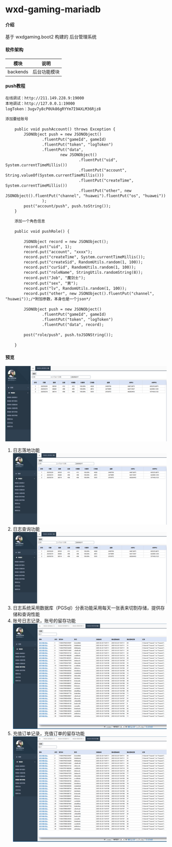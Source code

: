 # wxd-gaming-mariadb

#### 介绍

基于 wxdgaming.boot2 构建的 后台管理系统

#### 软件架构

| 模块       | 说明     |
|----------|--------|
| backends | 后台功能模块 |


#### push教程

```angular2html
在线调试：http://211.149.228.9:19000
本地调试：http://127.0.0.1:19000
logToken：3ugv7y8cP0Uk86gRYYm7I9AXLM36Rjz8
```

```angular2html
添加要给账号

    public void pushAccount() throws Exception {
        JSONObject push = new JSONObject()
                .fluentPut("gameId", gameId)
                .fluentPut("token", "logToken")
                .fluentPut("data",
                        new JSONObject()
                                .fluentPut("uid", System.currentTimeMillis())
                                .fluentPut("account", String.valueOf(System.currentTimeMillis()))
                                .fluentPut("createTime", System.currentTimeMillis())
                                .fluentPut("other", new JSONObject().fluentPut("channel", "huawei").fluentPut("os", "huawei"))
                );
        post("account/push", push.toString());
    }
```

``` push
    添加一个角色信息
    
    public void pushRole() {

        JSONObject record = new JSONObject();
        record.put("uid", 1);
        record.put("account", "xxxx");
        record.put("createTime", System.currentTimeMillis());
        record.put("createSid", RandomUtils.random(1, 100));
        record.put("curSid", RandomUtils.random(1, 100));
        record.put("roleName", StringUtils.randomString(8));
        record.put("Job", "魔剑士");
        record.put("sex", "男");
        record.put("lv", RandomUtils.random(1, 100));
        record.put("other", new JSONObject().fluentPut("channel", "huawei"));/*附加参数，本身也是一个json*/

        JSONObject push = new JSONObject()
                .fluentPut("gameId", gameId)
                .fluentPut("token", "logToken")
                .fluentPut("data", record);

        post("role/push", push.toJSONString());

    }
```

#### 预览

![image](/png/gamestat.png)

1. 日志落地功能
   ![image](/png/gamestat.png)
2. 日志查询功能
   ![image](/png/gamestat.png)
3. 日志系统采用数据库（PGSql）分表功能采用每天一张表来切割存储，提供存储和查询性能
4. 账号日志记录，账号的留存功能
   ![image](/png/account.png)
5. 充值订单记录，充值订单的留存功能
   ![image](/png/account.png)